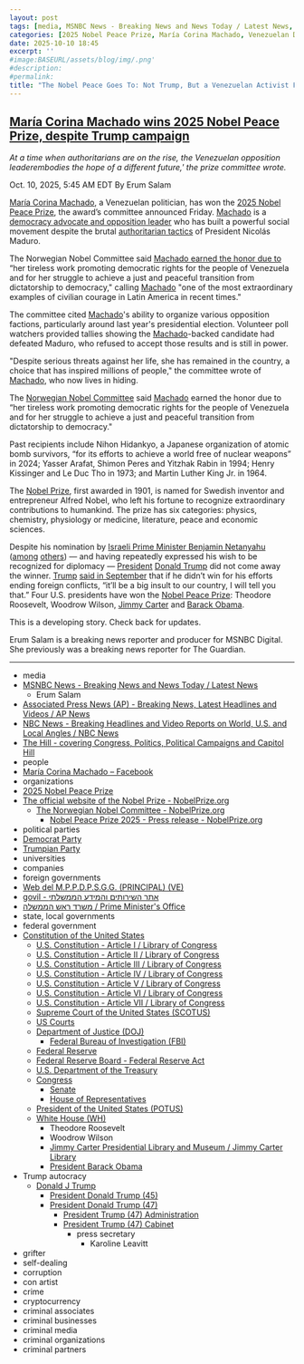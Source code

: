 ```yaml
---
layout: post
tags: [media, MSNBC News - Breaking News and News Today / Latest News, Erum Salam, Associated Press News (AP) - Breaking News Latest Headlines and Videos / AP News, NBC News - Breaking Headlines and Video Reports on World U.S. and Local Angles / NBC News, The Hill - covering Congress Politics Political Campaigns and Capitol Hill, people, María Corina Machado – Facebook, organizations, 2025 Nobel Peace Prize, The official website of the Nobel Prize - NobelPrize.org, The Norwegian Nobel Committee - NobelPrize.org, Nobel Peace Prize 2025 - Press release - NobelPrize.org, political parties, Democrat Party, Trumpian Party, universities, companies, foreign governments, Web del M.P.P.D.P.S.G.G. (PRINCIPAL) (VE(, govil - אתר השירותים והמידע הממשלתי, משרד ראש הממשלה / Prime Minister’s Office, state local governments, federal government, Constitution of the United States, U.S. Constitution - Article I / Library of Congress, U.S. Constitution - Article II / Library of Congress, U.S. Constitution - Article III / Library of Congress, U.S. Constitution - Article IV / Library of Congress, U.S. Constitution - Article V / Library of Congress, U.S. Constitution - Article VI / Library of Congress, U.S. Constitution - Article VII / Library of Congress, Supreme Court of the United States (SCOTUS), US Courts, Department of Justice (DOJ), Federal Bureau of Investigation (FBI), Federal Reserve, Federal Reserve Board - Federal Reserve Act, U.S. Department of the Treasury, Congress, Senate, House of Representatives, President of the United States (POTUS), White House (WH), Theodore Roosevelt, Woodrow Wilson, Jimmy Carter Presidential Library and Museum / Jimmy Carter Library, President Barack Obama, Trump autocracy, Donald J Trump, President Donald Trump (45), President Donald Trump (47), President Trump (47) Administration, President Trump (47) Cabinet, press secretary, Karoline Leavitt, grifter, self-dealing, corruption, con artist, crime, cryptocurrency, criminal associates, criminal businesses, criminal media, criminal organizations, criminal partners]
categories: [2025 Nobel Peace Prize, María Corina Machado, Venezuelan Democracy Activist]
date: 2025-10-10 18:45
excerpt: ''
#image:BASEURL/assets/blog/img/.png'
#description:
#permalink:
title: "The Nobel Peace Goes To: Not Trump, But a Venezuelan Activist For Democracy, María Corina Machado"
---
```


## [María Corina Machado wins 2025 Nobel Peace Prize, despite Trump campaign](https://www.msnbc.com/top-stories/latest/nobel-peace-prize-2025-winner-machado-trump-rcna236645)

*At a time when authoritarians are on the rise, the Venezuelan opposition leaderembodies the hope of a different future,' the prize committee wrote.*

Oct. 10, 2025, 5:45 AM EDT
By Erum Salam

[María Corina Machado](https://www.facebook.com/mariacorinaya), a Venezuelan politician, has won the [2025 Nobel Peace Prize](https://www.nobelpeaceprize.org/), the award’s committee announced Friday. [Machado](https://www.facebook.com/mariacorinaya) is a [democracy advocate and opposition leader](https://www.msnbc.com/jose-diaz-balart/watch/-campaign-of-terror-venezuelan-opposition-leader-speaks-out-about-maduro-refusing-to-cede-power-217315909625) who has built a powerful social movement despite the brutal [authoritarian tactics](https://www.msnbc.com/jose-diaz-balart/watch/maduro-regime-has-no-legitimacy-sen-cardin-speaks-with-opposition-leader-maria-corina-machado-219297861591) of President Nicolás Maduro.

The Norwegian Nobel Committee said [Machado earned the honor due to](https://www.nobelprize.org/prizes/peace/2025/press-release/) “her tireless work promoting democratic rights for the people of Venezuela and for her struggle to achieve a just and peaceful transition from dictatorship to democracy," calling [Machado](https://www.facebook.com/mariacorinaya) "one of the most extraordinary examples of civilian courage in Latin America in recent times."

The committee cited [Machado](https://www.facebook.com/mariacorinaya)'s ability to organize various opposition factions, particularly around last year's presidential election. Volunteer poll watchers provided tallies showing the [Machado](https://www.facebook.com/mariacorinaya)-backed candidate had defeated Maduro, who refused to accept those results and is still in power.

"Despite serious threats against her life, she has remained in the country, a choice that has inspired millions of people," the committee wrote of [Machado](https://www.facebook.com/mariacorinaya), who now lives in hiding.

The [Norwegian Nobel Committee](https://www.nobelprize.org/about/the-norwegian-nobel-committee/) said [Machado](https://www.facebook.com/mariacorinaya) earned the honor due to “her tireless work promoting democratic rights for the people of Venezuela and for her struggle to achieve a just and peaceful transition from dictatorship to democracy."

Past recipients include Nihon Hidankyo, a Japanese organization of atomic bomb survivors, “for its efforts to achieve a world free of nuclear weapons” in 2024; Yasser Arafat, Shimon Peres and Yitzhak Rabin in 1994; Henry Kissinger and Le Duc Tho in 1973; and Martin Luther King Jr. in 1964.

The [Nobel Prize](https://www.nobelprize.org/), first awarded in 1901, is named for Swedish inventor and entrepreneur Alfred Nobel, who left his fortune to recognize extraordinary contributions to humankind. The prize has six categories: physics, chemistry, physiology or medicine, literature, peace and economic sciences.

Despite his nomination by [Israeli Prime Minister Benjamin Netanyahu](https://apnews.com/article/explaining-netanyahu-trump-nobel-prize-nomination-bb3b0338b85226694ab7064b50f978c8) ([among](https://tenney.house.gov/media/press-releases/congresswoman-tenney-urges-nobel-committee-award-peace-prize-president-donald) [others](https://www.nbcnews.com/world/pakistan/pakistan-nominate-trump-nobel-peace-prize-rcna214246)) — and having repeatedly expressed his wish to be recognized for diplomacy — [President](https://www.whitehouse.gov/,) [Donald Trump](https://www.donaldjtrump.com/) did not come away the winner. [Trump](https://www.donaldjtrump.com/) [said in September](https://thehill.com/video/trump-it-would-be-%e2%80%98an-insult-to-our-country%e2%80%99-if-he-doesn%e2%80%99t-get-nobel-peace-prize/11123610/) that if he didn’t win for his efforts ending foreign conflicts, “it’ll be a big insult to our country, I will tell you that.” Four U.S. presidents have won the [Nobel Peace Prize](https://www.nobelpeaceprize.org/): Theodore Roosevelt, Woodrow Wilson, [Jimmy Carter](https://www.jimmycarterlibrary.gov/jimmy-carter-presidential-library-and-museum) and [Barack Obama](https://obamawhitehouse.archives.gov/).

This is a developing story. Check back for updates.

Erum Salam is a breaking news reporter and producer for MSNBC Digital. She previously was a breaking news reporter for The Guardian.

----
- media
- [MSNBC News - Breaking News and News Today / Latest News](https://www.msnbc.com/)
    - Erum Salam
- [Associated Press News (AP) - Breaking News, Latest Headlines and Videos / AP News](https://apnews.com/)
- [NBC News - Breaking Headlines and Video Reports on World, U.S. and Local Angles / NBC News](https://www.nbcnews.com/)
- [The Hill - covering Congress, Politics, Political Campaigns and Capitol Hill](https://thehill.com/)
- people 
- [María Corina Machado – Facebook](https://www.facebook.com/mariacorinaya)
- organizations
- [2025 Nobel Peace Prize](https://www.nobelpeaceprize.org/)
- [The official website of the Nobel Prize - NobelPrize.org](https://www.nobelprize.org/)
    - [The Norwegian Nobel Committee - NobelPrize.org](https://www.nobelprize.org/about/the-norwegian-nobel-committee/)
        - [Nobel Peace Prize 2025 - Press release - NobelPrize.org](https://www.nobelprize.org/prizes/peace/2025/press-release/)
- political parties
- [Democrat Party](https://www.democrats.org/)
- [Trumpian Party](https://www.gop.com/)
- universities
- companies
- foreign governments
- [Web del M.P.P.D.P.S.G.G. (PRINCIPAL) (VE)](https://www.presidencia.gob.ve/)
- [govil - אתר השירותים והמידע הממשלתי](https://www.gov.il/)
- [משרד ראש הממשלה / Prime Minister's Office](https://www.gov.il/he/departments/prime_ministers_office/govil-landing-page)
- state, local governments 
- federal government
- [Constitution of the United States](https://constitution.congress.gov/constitution/)
    - [U.S. Constitution - Article I / Library of Congress](https://constitution.congress.gov/constitution/article-1/)
    - [U.S. Constitution - Article II / Library of Congress](https://constitution.congress.gov/constitution/article-2/)
    - [U.S. Constitution - Article III / Library of Congress](https://constitution.congress.gov/constitution/article-3/)
    - [U.S. Constitution - Article IV / Library of Congress](https://constitution.congress.gov/constitution/article-4/)
    - [U.S. Constitution - Article V / Library of Congress](https://constitution.congress.gov/constitution/article-5/)
    - [U.S. Constitution - Article VI / Library of Congress](https://constitution.congress.gov/constitution/article-6/)
    - [U.S. Constitution - Article VII / Library of Congress](https://constitution.congress.gov/constitution/article-7/)
    - [Supreme Court of the United States (SCOTUS)](https://www.supremecourt.gov/)
    - [US Courts](https://www.uscourts.gov/)
    - [Department of Justice (DOJ)](https://www.justice.gov/)
        - [Federal Bureau of Investigation (FBI)](https://www.fbi.gov/)
    - [Federal Reserve](https://www.federalreserve.gov/)
    - [Federal Reserve Board - Federal Reserve Act](https://www.federalreserve.gov/aboutthefed/fract.htm)
    - [U.S. Department of the Treasury](https://home.treasury.gov/)
    - [Congress](https://www.congress.gov/)
        - [Senate](https://www.senate.gov/)
        - [House of Representatives](https://www.house.gov/)
     - [President of the United States (POTUS)](https://www.whitehouse.gov/)
    - [White House (WH)](https://www.whitehouse.gov/)
        - Theodore Roosevelt
        - Woodrow Wilson
        - [Jimmy Carter Presidential Library and Museum / Jimmy Carter Library](https://www.jimmycarterlibrary.gov/jimmy-carter-presidential-library-and-museum)
        - [President Barack Obama](https://obamawhitehouse.archives.gov/)
- Trump autocracy
    - [Donald J Trump](https://www.donaldjtrump.com/)
        - [President Donald Trump (45)](https://trumpwhitehouse.archives.gov/)
        - [President Donald Trump (47)](https://www.whitehouse.gov/administration/donald-j-trump/)
            - [President Trump (47) Administration](https://www.whitehouse.gov/administration/)
            - [President Trump (47) Cabinet](https://www.whitehouse.gov/administration/the-cabinet/)
                - press secretary
                    - Karoline Leavitt
- grifter
- self-dealing
- corruption
- con artist
- crime
- cryptocurrency
- criminal associates
- criminal businesses
- criminal media
- criminal organizations
- criminal partners
